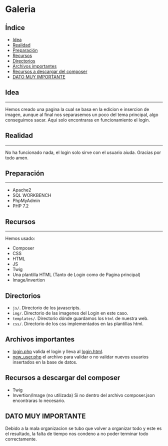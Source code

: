 # Galeria



## Índice

* [Idea](#idea)
* [Realidad](#realidad)
* [Preparación](#preparación)
* [Recursos](#recursos)
* [Directorios](#directorios)
* [Archivos importantes](#Archivos-importantes)
* [Recursos a descargar del composer](#Recursos-a-descargar-del-composer)
* [DATO MUY IMPORTANTE](#DATO-MUY-IMPORTANTE)


## Idea
-------
Hemos creado una pagina la cual se basa en la edicion e insercion de imagen, aunque al final nos separasemos un poco del tema principal, algo conseguimos sacar. Aqui solo encontraras en funcionamiento el login. 




## Realidad
-------
No ha funcionado nada, el login solo sirve con el usuario aiuda. Gracias por todo amen. 




## Preparación
-------
- Apache2
- SQL WORKBENCH
- PhpMyAdmin
- PHP 7.2


## Recursos 
-------
Hemos usado:

- Composer
- CSS
- HTML
- JS
- Twig
- Una plantilla HTML (Tanto de Login como de Pagina principal)
- Image/invertion



Directorios
-------

- `js/`. Directorio de los javascripts.
- `img/`. Directorio de las imagenes del Login en este caso.
- `templates/`. Directorio dónde guardamos los `html` de nuestra web.
- `css/`. Directorio de los css implementados en las plantillas html.



Archivos importantes
-------

- [login.php](login.php) valida el login y lleva al [login.html](templates/login.html).
- [new_user.php](new_user.php) el archivo para validar o no validar nuevos usuarios insertados en la base de datos.



Recursos a descargar del composer
-------
- Twig
- Invertion/Image (no utilizada)
Si no dentro del archivo composer.json encontraras lo necesario.



DATO MUY IMPORTANTE
-------
Debido a la mala organizacion se tubo que volver a organizar todo y este es el resultado, la falta de tiempo nos condeno a no poder terminar todo correctamente.


